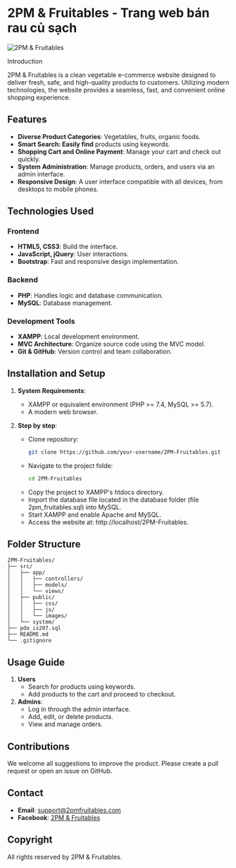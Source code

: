 # 2PM & Fruitables - Trang web bán rau củ sạch

![2PM & Fruitables](https://www.diagnosisdiet.com/assets/images/7/fruit-og-0dd51728.jpg)

Introduction

2PM & Fruitables is a clean vegetable e-commerce website designed to deliver fresh, safe, and high-quality products to customers. Utilizing modern technologies, the website provides a seamless, fast, and convenient online shopping experience.

## Features

- **Diverse Product Categories**: Vegetables, fruits, organic foods.
- **Smart Search: Easily find** products using keywords.
- **Shopping Cart and Online Payment**: Manage your cart and check out quickly.
- **System Administration**: Manage products, orders, and users via an admin interface.
- **Responsive Design**: A user interface compatible with all devices, from desktops to mobile phones.

## Technologies Used

### Frontend

- **HTML5, CSS3**: Build the interface.
- **JavaScript, jQuery**: User interactions.
- **Bootstrap**: Fast and responsive design implementation.

### Backend

- **PHP**: Handles logic and database communication.
- **MySQL**: Database management.

### Development Tools

- **XAMPP**: Local development environment.
- **MVC Architecture**: Organize source code using the MVC model.
- **Git & GitHub**: Version control and team collaboration.

## Installation and Setup

1. **System Requirements**:

   - XAMPP or equivalent environment (PHP >= 7.4, MySQL >= 5.7).
   - A modern web browser.

2. **Step by step**:
   - Clone repository:
     ```bash
     git clone https://github.com/your-username/2PM-Fruitables.git
     ```
   - Navigate to the project folde:
     ```bash
     cd 2PM-Fruitables
     ```
   - Copy the project to XAMPP's htdocs directory.
   - Import the database file located in the database folder (file 2pm_fruitables.sql) into MySQL.
   - Start XAMPP and enable Apache and MySQL.
   - Access the website at: http://localhost/2PM-Fruitables.

## Folder Structure

```
2PM-Fruitables/
├── src/
│   ├── app/
│   │   ├── controllers/
│   │   ├── models/
│   │   └── views/
│   ├── public/
│   │   ├── css/
│   │   ├── js/
│   │   └── images/
│   └── system/
├── pdo_is207.sql
├── README.md
└── .gitignore
```

## Usage Guide

1. **Users**
   - Search for products using keywords.
   - Add products to the cart and proceed to checkout.
2. **Admins**:
   - Log in through the admin interface.
   - Add, edit, or delete products.
   - View and manage orders.

## Contributions

We welcome all suggestions to improve the product. Please create a pull request or open an issue on GitHub.

## Contact

- **Email**: [support@2pmfruitables.com](22520979@gm.uit.edu.vn)
- **Facebook**: [2PM & Fruitables](https://facebook.com/nhsmai04)

## Copyright

All rights reserved by 2PM & Fruitables.

